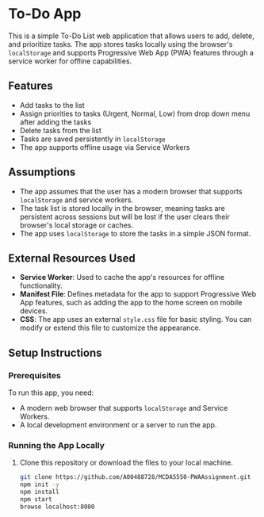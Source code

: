 # To-Do App

This is a simple To-Do List web application that allows users to add, delete, and prioritize tasks. The app stores tasks locally using the browser's `localStorage` and supports Progressive Web App (PWA) features through a service worker for offline capabilities.

## Features

- Add tasks to the list
- Assign priorities to tasks (Urgent, Normal, Low) from drop down menu after adding the tasks
- Delete tasks from the list
- Tasks are saved persistently in `localStorage`
- The app supports offline usage via Service Workers

## Assumptions

- The app assumes that the user has a modern browser that supports `localStorage` and service workers.
- The task list is stored locally in the browser, meaning tasks are persistent across sessions but will be lost if the user clears their browser's local storage or caches.
- The app uses `localStorage` to store the tasks in a simple JSON format.

## External Resources Used

- **Service Worker**: Used to cache the app's resources for offline functionality.
- **Manifest File**: Defines metadata for the app to support Progressive Web App features, such as adding the app to the home screen on mobile devices.
- **CSS**: The app uses an external `style.css` file for basic styling. You can modify or extend this file to customize the appearance.

## Setup Instructions

### Prerequisites

To run this app, you need:

- A modern web browser that supports `localStorage` and Service Workers.
- A local development environment or a server to run the app.

### Running the App Locally

1. Clone this repository or download the files to your local machine.

   ```bash
   git clone https://github.com/A00488728/MCDA5550-PWAAssignment.git
   npm init -y
   npm install
   npm start
   browse localhost:8080
